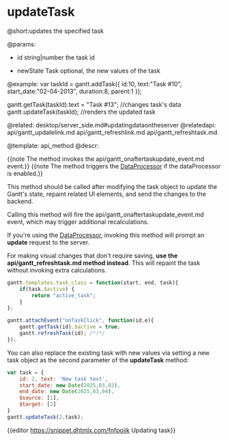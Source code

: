 updateTask
=============
@short:updates the specified task
	

@params:
- id	string|number	the task id
* newState      Task      optional, the new values of the task

@example: 
var taskId = gantt.addTask({
	id:10,
    text:"Task #10",
    start_date:"02-04-2013",
    duration:8,
    parent:1
});

gantt.getTask(taskId).text = "Task #13"; //changes task's data
gantt.updateTask(taskId); //renders the updated task


@related:
	desktop/server_side.md#updatingdataontheserver
@relatedapi:
	api/gantt_updatelink.md
    api/gantt_refreshlink.md
    api/gantt_refreshtask.md

@template:	api_method
@descr:

{{note The method invokes the api/gantt_onaftertaskupdate_event.md event.}}
{{note The method triggers the [DataProcessor](desktop/server_side.md) if the dataProcessor is enabled.}}

This method should be called after modifying the task object to update the Gantt's state, repaint related UI elements, and send the changes to the backend.

Calling this method will fire the api/gantt_onaftertaskupdate_event.md event, which may trigger additional recalculations.

If you're using the [DataProcessor](desktop/server_side.md), invoking this method will prompt an **update** request to the server.

For making visual changes that don't require saving, **use the api/gantt_refreshtask.md method instead**. This will repaint the task without invoking extra calculations.

~~~js
gantt.templates.task_class = function(start, end, task){
	if(task.$active) {
		return "active_task";
	}
};

gantt.attachEvent("onTaskClick", function(id,e){
	gantt.getTask(id).$active = true;
	gantt.refreshTask(id); /*!*/
});
~~~


You can also replace the existing task with new values via setting a new task object as the second parameter of the **updateTask** method: 

~~~js
var task = {
    id: 2, text: 'New task text', 
    start_date: new Date(2025,03,02), 
    end_date: new Date(2025,03,04), 
    $source: [1], 
    $target: [2]
}
gantt.updateTask(2,task);
~~~

{{editor https://snippet.dhtmlx.com/fnfpoiik		Updating task}}